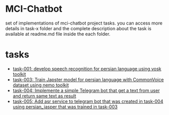 # MCI-Chatbot
set of implementations of mci-chatbot project tasks. you can access more details in task-x folder and the complete description about the task is available at readme.md file inside the each folder.
# tasks
* [task-001: develop speech recognition for persian language using vosk toolkit](https://github.com/zolfaShefreie/MCI-Chatbot/tree/main/task-001)
* [task-003: Train Japster model for persian language with CommonVoice dataset using nemo toolkit](https://github.com/zolfaShefreie/MCI-Chatbot/tree/main/task-003)
* [task-004: Implemente a simple Telegram bot that get a text from user and return same text as result](https://github.com/zolfaShefreie/MCI-Chatbot/tree/main/task-004)
* [task-005: Add asr service to telegram bot that was created in task-004 using persian_jasper that was trained in task-003](https://github.com/zolfaShefreie/MCI-Chatbot/tree/main/task-005)
